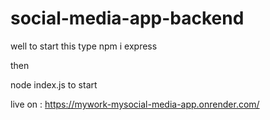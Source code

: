 # social-media-app-backend

well to start this type npm i express

then 

node index.js to start

live on : https://mywork-mysocial-media-app.onrender.com/
